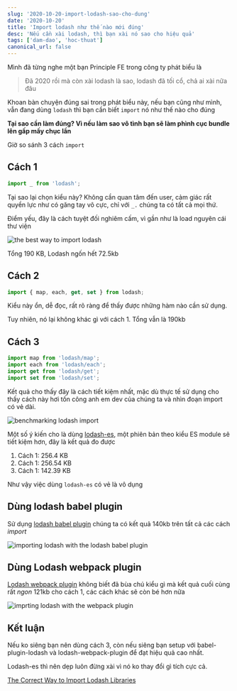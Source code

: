 ```yaml
---
slug: '2020-10-20-import-lodash-sao-cho-dung'
date: '2020-10-20'
title: 'Import lodash như thế nào mới đúng'
desc: 'Nếu cần xài lodash, thì bạn xài nó sao cho hiệu quả'
tags: ['dam-dao', 'hoc-thuat']
canonical_url: false
---
```


Mình đã từng nghe một bạn Principle FE trong công ty phát biểu là

> Đã 2020 rồi mà còn xài lodash là sao, lodash đã tối cổ, chả ai xài nữa đâu

Khoan bàn chuyện đúng sai trong phát biểu này, nếu bạn cũng như mình, vẫn đang dùng `lodash` thì bạn cần biết `import` nó như thế nào cho đúng

**Tại sao cần làm đúng? Vì nếu làm sao vô tình bạn sẽ làm phình cục bundle lên gấp mấy chục lần**

Giờ so sánh 3 cách `import`

## Cách 1

```js
import _ from 'lodash';
```

Tại sao lại chọn kiểu này? Không cần quan tâm đến user, cảm giác rất quyền lực như có găng tay vô cực, chỉ với `_.` chúng ta có tất cả mọi thứ.

Điểm yếu, đây là cách tuyệt đối nghiêm cấm, vì gần như là load nguyên cái thư viện

![the best way to import lodash](https://cdn2.hubspot.net/hubfs/208250/Blog_Images/lodash2.png)

Tổng 190 KB, Lodash ngốn hết 72.5kb

## Cách 2

```js
import { map, each, get, set } from lodash;
```

Kiểu này ổn, dễ đọc, rất rõ ràng để thấy được những hàm nào cần sử dụng.

Tuy nhiên, nó lại không khác gì với cách 1. Tổng vẫn là 190kb

## Cách 3

```js
import map from 'lodash/map';
import each from 'lodash/each';
import get from 'lodash/get';
import set from 'lodash/set';
```

Kết quả cho thấy đây là cách tiết kiệm nhất, mặc dù thực tế sử dụng cho thấy cách này hơi tốn công anh em dev của chúng ta và nhìn đoạn import có vẻ dài.

![benchmarking lodash import](https://cdn2.hubspot.net/hubfs/208250/Blog_Images/lodash3.png)

Một số ý kiến cho là dùng [lodash-es](https://www.npmjs.com/package/lodash-es), một phiên bản theo kiểu ES module sẽ tiết kiệm hơn, đây là kết quả đo được

1. Cách 1: 256.4 KB
2. Cách 1: 256.54 KB
3. Cách 1: 142.39 KB

Như vậy việc dùng `lodash-es` có vẻ là vô dụng

## Dùng lodash babel plugin

Sử dụng [lodash babel plugin](https://github.com/lodash/babel-plugin-lodash) chúng ta có kết quả 140kb trên tất cả các cách *import*

![importing lodash with the lodash babel plugin](https://cdn2.hubspot.net/hubfs/208250/Blog_Images/lodash4.png)

## Dùng Lodash webpack plugin

[Lodash webpack plugin](https://github.com/lodash/lodash-webpack-plugin) không biết đã bùa chú kiểu gì mà kết quả cuối cùng rất *ngon* 121kb cho cách 1, các cách khác sẽ còn bé hơn nữa

![imprting lodash with the webpack plugin](https://cdn2.hubspot.net/hubfs/208250/Blog_Images/lodash5.png)

## Kết luận

Nếu ko siêng bạn nên dùng cách 3, còn nếu siêng bạn setup với babel-plugin-lodash và lodash-webpack-plugin để đạt hiệu quả cao nhất.

Lodash-es thì nên dẹp luôn đừng xài vì nó ko thay đổi gì tích cực cả.

[The Correct Way to Import Lodash Libraries](https://www.blazemeter.com/blog/the-correct-way-to-import-lodash-libraries-a-benchmark)